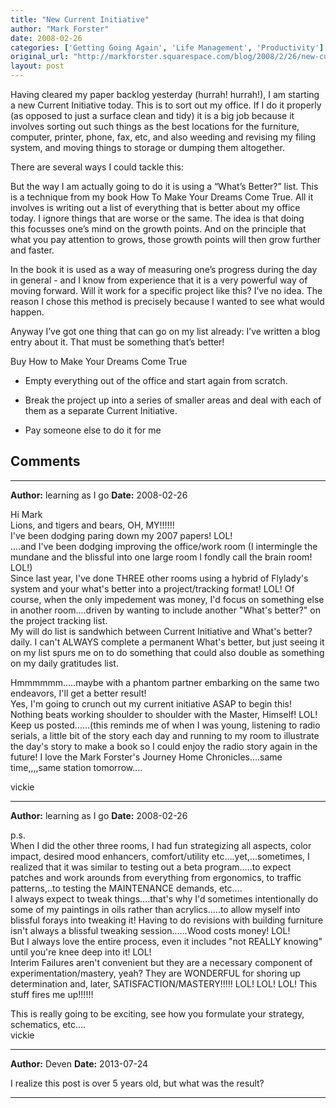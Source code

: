 ```yaml
---
title: "New Current Initiative"
author: "Mark Forster"
date: 2008-02-26
categories: ['Getting Going Again', 'Life Management', 'Productivity']
original_url: "http://markforster.squarespace.com/blog/2008/2/26/new-current-initiative.html"
layout: post
---
```


Having cleared my paper backlog yesterday (hurrah! hurrah!), I am starting a new Current Initiative today. This is to sort out my office. If I do it properly (as opposed to just a surface clean and tidy) it is a big job because it involves sorting out such things as the best locations for the furniture, computer, printer, phone, fax, etc, and also weeding and revising my filing system, and moving things to storage or dumping them altogether.

There are several ways I could tackle this:

But the way I am actually going to do it is using a “What’s Better?” list. This is a technique from my book How To Make Your Dreams Come True. All it involves is writing out a list of everything that is better about my office today. I ignore things that are worse or the same. The idea is that doing this focusses one’s mind on the growth points. And on the principle that what you pay attention to grows, those growth points will then grow further and faster.

In the book it is used as a way of measuring one’s progress during the day in general - and I know from experience that it is a very powerful way of moving forward. Will it work for a specific project like this? I’ve no idea. The reason I chose this method is precisely because I wanted to see what would happen.

Anyway I’ve got one thing that can go on my list already: I’ve written a blog entry about it. That must be something that’s better!

Buy How to Make Your Dreams Come True

- Empty everything out of the office and start again from scratch.

- Break the project up into a series of smaller areas and deal with each of them as a separate Current Initiative.

- Pay someone else to do it for me


## Comments

---

**Author:** learning as I go
**Date:** 2008-02-26

Hi Mark  
Lions, and tigers and bears, OH, MY!!!!!!  
I've been dodging paring down my 2007 papers! LOL!  
....and I've been dodging improving the office/work room (I intermingle the mundane and the blissful into one large room I fondly call the brain room! LOL!)  
Since last year, I've done THREE other rooms using a hybrid of Flylady's system and your what's better into a project/tracking format! LOL! Of course, when the only impedement was money, I'd focus on something else in another room....driven by wanting to include another "What's better?" on the project tracking list.  
My will do list is sandwhich between Current Initiative and What's better? daily. I can't ALWAYS complete a permanent What's better, but just seeing it on my list spurs me on to do something that could also double as something on my daily gratitudes list.  
  
Hmmmmmm.....maybe with a phantom partner embarking on the same two endeavors, I'll get a better result!  
Yes, I'm going to crunch out my current initiative ASAP to begin this! Nothing beats working shoulder to shoulder with the Master, Himself! LOL!  
Keep us posted......(this reminds me of when I was young, listening to radio serials, a little bit of the story each day and running to my room to illustrate the day's story to make a book so I could enjoy the radio story again in the future! I love the Mark Forster's Journey Home Chronicles....same time,,,,same station tomorrow....   
  
vickie

---

**Author:** learning as I go
**Date:** 2008-02-26

p.s.  
When I did the other three rooms, I had fun strategizing all aspects, color impact, desired mood enhancers, comfort/utility etc....yet,...sometimes, I realized that it was similar to testing out a beta program.....to expect patches and work arounds from everything from ergonomics, to traffic patterns,..to testing the MAINTENANCE demands, etc....  
I always expect to tweak things....that's why I'd sometimes intentionally do some of my paintings in oils rather than acrylics.....to allow myself into blissful forays into tweaking it! Having to do revisions with building furniture isn't always a blissful tweaking session......Wood costs money! LOL!  
But I always love the entire process, even it includes "not REALLY knowing" until you're knee deep into it! LOL!  
Interim Failures aren't convenient but they are a necessary component of experimentation/mastery, yeah? They are WONDERFUL for shoring up determination and, later, SATISFACTION/MASTERY!!!!! LOL! LOL! LOL! This stuff fires me up!!!!!!  
  
This is really going to be exciting, see how you formulate your strategy, schematics, etc....  
vickie

---

**Author:** Deven
**Date:** 2013-07-24

I realize this post is over 5 years old, but what was the result?

---
